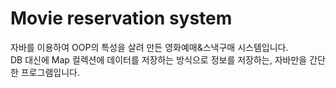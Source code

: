 # Movie reservation system

자바를 이용하여 OOP의 특성을 살려 만든 영화예매&스낵구매 시스템입니다. <br/>
DB 대신에 Map 컬렉션에 데이터를 저장하는 방식으로 정보를 저장하는, 자바만을  간단한 프로그램입니다.
